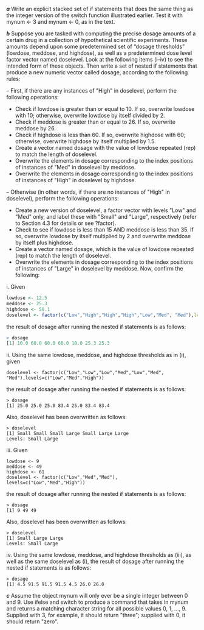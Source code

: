 ***a***
Write an explicit stacked set of if statements that does the same thing as the integer version of the switch function illustrated earlier. Test it with mynum <- 3 and mynum <- 0, as in the text.

***b***
Suppose you are tasked with computing the precise dosage amounts of a certain drug in a collection of hypothetical scientific experiments. These amounts depend upon some predetermined set of “dosage thresholds” (lowdose, meddose, and highdose), as well as a predetermined dose level factor vector named doselevel. Look at the following items (i–iv) to see the
intended form of these objects. Then write a set of nested if statements that produce a new numeric vector called dosage, according to the following rules:

– First, if there are any instances of "High" in doselevel, perform the following operations:
* Check if lowdose is greater than or equal to 10. If so, overwrite lowdose with 10; otherwise, overwrite lowdose by
itself divided by 2.
* Check if meddose is greater than or equal to 26. If so, overwrite meddose by 26.
* Check if highdose is less than 60. If so, overwrite highdose with 60; otherwise, overwrite highdose by itself multiplied by 1.5.
* Create a vector named dosage with the value of lowdose repeated (rep) to match the length of doselevel.
* Overwrite the elements in dosage corresponding to the index positions of instances of "Med" in doselevel by meddose.
* Overwrite the elements in dosage corresponding to the index positions of instances of "High" in doselevel by highdose.

– Otherwise (in other words, if there are no instances of "High" in doselevel), perform the following operations:
* Create a new version of doselevel, a factor vector with levels "Low" and "Med" only, and label these with "Small" and "Large", respectively (refer to Section 4.3 for details or see ?factor).
* Check to see if lowdose is less than 15 AND meddose is less than 35. If so, overwrite lowdose by itself multiplied by 2 and overwrite meddose by itself plus highdose.
* Create a vector named dosage, which is the value of lowdose repeated (rep) to match the length of doselevel.
* Overwrite the elements in dosage corresponding to the index positions of instances of "Large" in doselevel by meddose.
Now, confirm the following:

i. Given
```R
lowdose <- 12.5
meddose <- 25.3
highdose <- 58.1
doselevel <- factor(c("Low","High","High","High","Low","Med", "Med"),levels=c("Low","Med","High"))
```
the result of dosage after running the nested if statements is as follows:
```R
> dosage
[1] 10.0 60.0 60.0 60.0 10.0 25.3 25.3
```
ii. Using the same lowdose, meddose, and highdose thresholds as in (i), given
```
doselevel <- factor(c("Low","Low","Low","Med","Low","Med", "Med"),levels=c("Low","Med","High"))
```
the result of dosage after running the nested if statements is as follows:
```
> dosage
[1] 25.0 25.0 25.0 83.4 25.0 83.4 83.4
```
Also, doselevel has been overwritten as follows:
```
> doselevel
[1] Small Small Small Large Small Large Large
Levels: Small Large
```
iii. Given
```
lowdose <- 9
meddose <- 49
highdose <- 61
doselevel <- factor(c("Low","Med","Med"), levels=c("Low","Med","High"))
```
the result of dosage after running the nested if statements is as follows:
```
> dosage
[1] 9 49 49
```
Also, doselevel has been overwritten as follows:
```
> doselevel
[1] Small Large Large
Levels: Small Large
```
iv. Using the same lowdose, meddose, and highdose thresholds as (iii), as well as the same doselevel as (i), the result of dosage after running the nested if statements is as follows:
```
> dosage
[1] 4.5 91.5 91.5 91.5 4.5 26.0 26.0
```

***c***
Assume the object mynum will only ever be a single integer between 0 and 9. Use ifelse and switch to produce a command that takes in mynum and returns a matching character string for all possible values 0, 1, ..., 9. Supplied with 3, for example, it should return "three"; supplied with 0, it should return "zero".
